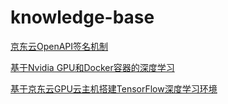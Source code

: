 # knowledge-base

[京东云OpenAPI签名机制](https://github.com/bingli7/knowledge-base/blob/master/OpenAPI%E7%AD%BE%E5%90%8D%E6%9C%BA%E5%88%B6.md)

[基于Nvidia GPU和Docker容器的深度学习](https://github.com/bingli7/knowledge-base/blob/master/%E5%9F%BA%E4%BA%8ENvidia%20GPU%E5%92%8CDocker%E5%AE%B9%E5%99%A8%E7%9A%84%E6%B7%B1%E5%BA%A6%E5%AD%A6%E4%B9%A0.md)

[基于京东云GPU云主机搭建TensorFlow深度学习环境](https://github.com/bingli7/knowledge-base/blob/master/%E5%9F%BA%E4%BA%8E%E4%BA%AC%E4%B8%9C%E4%BA%91GPU%E4%BA%91%E4%B8%BB%E6%9C%BA%E6%90%AD%E5%BB%BATensorFlow%E6%B7%B1%E5%BA%A6%E5%AD%A6%E4%B9%A0%E7%8E%AF%E5%A2%83.md)
